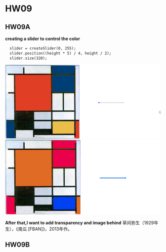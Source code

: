 # HW09
## HW09A
**creating a slider to control the color**
```
  slider = createSlider(0, 255);
  slider.position((height * 5) / 4, height / 2);
  slider.size(320);
  ```
![alt text](image-1.png)
![alt text](image-2.png)

**After that,I want to add transparency and image behind**
草间弥生（1929年生），《南瓜 [FBAN]》，2013年作。
## HW09B
